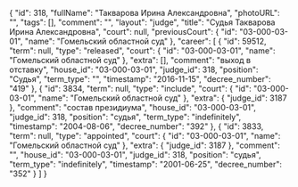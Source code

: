{
    "id": 318,
    "fullName": "Такварова Ирина Александровна",
    "photoURL": "",
    "tags": [],
    "comment": "",
    "layout": "judge",
    "title": "Судья Такварова Ирина Александровна",
    "court": null,
    "previousCourt": {
        "id": "03-000-03-01",
        "name": "Гомельский областной суд"
    },
    "career": [
        {
            "id": 59512,
            "term": null,
            "type": "released",
            "court": {
                "id": "03-000-03-01",
                "name": "Гомельский областной суд"
            },
            "extra": [],
            "comment": "выход в отставку",
            "house_id": "03-000-03-01",
            "judge_id": 318,
            "position": "Судья",
            "term_type": "",
            "timestamp": "2016-11-15",
            "decree_number": "419"
        },
        {
            "id": 3834,
            "term": null,
            "type": "include",
            "court": {
                "id": "03-000-03-01",
                "name": "Гомельский областной суд"
            },
            "extra": {
                "judge_id": 3187
            },
            "comment": "состав президиума",
            "house_id": "03-000-03-01",
            "judge_id": 318,
            "position": "судья",
            "term_type": "indefinitely",
            "timestamp": "2004-08-06",
            "decree_number": "392"
        },
        {
            "id": 3833,
            "term": null,
            "type": "appointed",
            "court": {
                "id": "03-000-03-01",
                "name": "Гомельский областной суд"
            },
            "extra": {
                "judge_id": 3187
            },
            "comment": "",
            "house_id": "03-000-03-01",
            "judge_id": 318,
            "position": "судья",
            "term_type": "indefinitely",
            "timestamp": "2001-06-25",
            "decree_number": "352"
        }
    ]
}